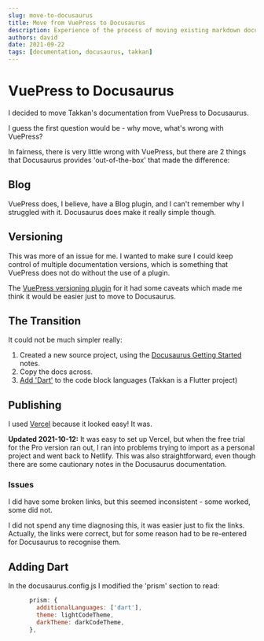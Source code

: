 ```yaml
---
slug: move-to-docusaurus
title: Move from VuePress to Docusaurus
description: Experience of the process of moving existing markdown documentation from VuePress to Docusaurus 
authors: david
date: 2021-09-22
tags: [documentation, docusaurus, takkan]
---
```


# VuePress to Docusaurus

I decided to move Takkan's documentation from VuePress to Docusaurus.

I guess the first question would be - why move, what's wrong with VuePress?

In fairness, there is very little wrong with VuePress, but there are 2 things that Docusaurus provides 'out-of-the-box' that made the difference:

## Blog

VuePress does, I believe, have a Blog plugin, and I can't remember why I struggled with it.  Docusaurus does make it really simple though.


## Versioning

This was more of an issue for me.  I wanted to make sure I could keep control of multiple documentation versions, which is something that VuePress does not do without the use of a plugin.

The [VuePress versioning plugin](https://titanium-docs-devkit.netlify.app/guide/versioning.html) for it had some caveats which made me think it would be easier just to move to Docusaurus.


## The Transition

It could not be much simpler really:

1. Created a new source project, using the [Docusaurus Getting Started](https://docusaurus.io/docs) notes.
2. Copy the docs across.
3. [Add 'Dart'](#adding-dart) to the code block languages (Takkan is a Flutter project)

## Publishing

I used [Vercel](https://vercel.com/) because it looked easy! It was.

**Updated 2021-10-12:**  It was easy to set up Vercel, but when the free trial for the Pro version ran out, I ran into problems trying to import as a personal project and went back to Netlify.  This was also straightforward, even though there are some cautionary notes in the Docusaurus documentation.

### Issues

I did have some broken links, but this seemed inconsistent - some worked, some did not.  

I did not spend any time diagnosing this, it was easier just to fix the links. Actually, the links were correct, but for some reason had to be re-entered for Docusaurus to recognise them.



## Adding Dart

In the docusaurus.config.js I modified the 'prism' section to read:

```javascript {2}
      prism: {
        additionalLanguages: ['dart'],
        theme: lightCodeTheme,
        darkTheme: darkCodeTheme,
      },
```